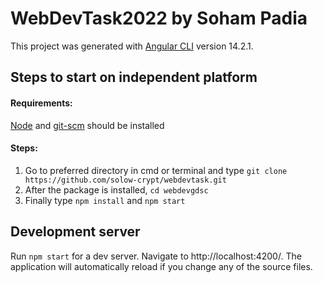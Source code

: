 # WebDevTask2022 by Soham Padia

This project was generated with [Angular CLI](https://github.com/angular/angular-cli) version 14.2.1.

## Steps to start on independent platform
#### Requirements:
[Node](https://nodejs.org/en/download/) and [git-scm](https://git-scm.com/) should be installed

#### Steps:
1) Go to preferred directory in cmd or terminal and type `git clone https://github.com/solow-crypt/webdevtask.git`
2) After the package is installed, `cd webdevgdsc`
3) Finally type `npm install` and `npm start`

## Development server

Run `npm start` for a dev server. Navigate to http://localhost:4200/. The application will automatically reload if you change any of the source files.
